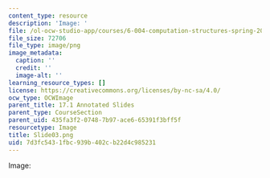 ```yaml
---
content_type: resource
description: 'Image: '
file: /ol-ocw-studio-app/courses/6-004-computation-structures-spring-2017/7d3fc5431fbc939b402cb22d4c985231_Slide03.png
file_size: 72706
file_type: image/png
image_metadata:
  caption: ''
  credit: ''
  image-alt: ''
learning_resource_types: []
license: https://creativecommons.org/licenses/by-nc-sa/4.0/
ocw_type: OCWImage
parent_title: 17.1 Annotated Slides
parent_type: CourseSection
parent_uid: 435fa3f2-0748-7b97-ace6-65391f3bff5f
resourcetype: Image
title: Slide03.png
uid: 7d3fc543-1fbc-939b-402c-b22d4c985231
---
```

Image: 